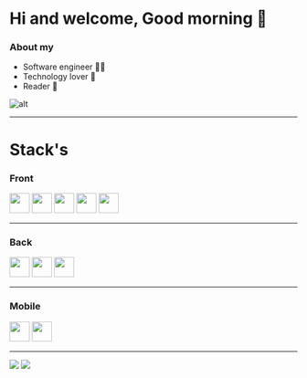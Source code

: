 # Hi and welcome, Good morning 👋

### About my

- Software engineer 👨‍💻
- Technology lover 🤖
- Reader 🍂

![alt](https://c.tenor.com/g9I23ev4eGgAAAAC/emmy-amy-poehler.gif)

---

# Stack's

### Front

<img src="https://img.shields.io/badge/React-20232A?style=for-the-badge&logo=react&logoColor=61DAFB" height="35">

<img src="https://img.shields.io/badge/TypeScript-007ACC?style=for-the-badge&logo=typescript&logoColor=white" height="35">
<img src="https://img.shields.io/badge/JavaScript-323330?style=for-the-badge&logo=javascript&logoColor=F7DF1E" height="35">

<img src="https://img.shields.io/badge/HTML5-E34F26?style=for-the-badge&logo=html5&logoColor=white" height="35">
<img src="https://img.shields.io/badge/CSS3-1572B6?style=for-the-badge&logo=css3&logoColor=dark" height="35">

---

### Back

<img src="https://img.shields.io/badge/Node.js-339933?style=for-the-badge&logo=nodedotjs&logoColor=white" height="35">

<img src="https://img.shields.io/badge/PostgreSQL-316192?style=for-the-badge&logo=postgresql&logoColor=white" height="35">
<img src="https://img.shields.io/badge/MySQL-00000F?style=for-the-badge&logo=mysql&logoColor=white" height="35">

---

### Mobile

<img src="https://img.shields.io/badge/Android-3DDC84?style=for-the-badge&logo=android&logoColor=white" height="35">
<img src="https://img.shields.io/badge/React_Native-20232A?style=for-the-badge&logo=react&logoColor=61DAFB" height="35">

---

<img src="https://github-readme-stats.vercel.app/api?username=gabrieluz&show_icons=true&count_private=true&theme=radical">

<img src="https://github-readme-stats.vercel.app/api/top-langs/?username=gabrieluz&show_icons=true&count_private=true&theme=radical&layout=compact" >
